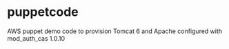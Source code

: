 puppetcode
==========

AWS puppet demo code to provision Tomcat 6 and Apache configured with mod_auth_cas 1.0.10
